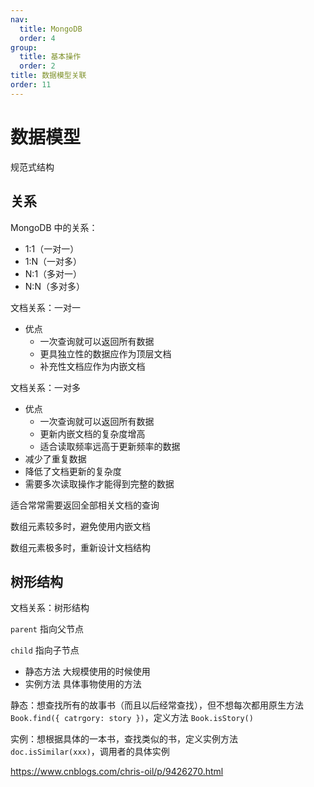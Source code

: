 ```yaml
---
nav:
  title: MongoDB
  order: 4
group:
  title: 基本操作
  order: 2
title: 数据模型关联
order: 11
---
```


# 数据模型

规范式结构

## 关系

MongoDB 中的关系：

- 1:1（一对一）
- 1:N（一对多）
- N:1（多对一）
- N:N（多对多）

文档关系：一对一

- 优点
  - 一次查询就可以返回所有数据
  - 更具独立性的数据应作为顶层文档
  - 补充性文档应作为内嵌文档

文档关系：一对多

- 优点
  - 一次查询就可以返回所有数据
  - 更新内嵌文档的复杂度增高
  - 适合读取频率远高于更新频率的数据
- 减少了重复数据
- 降低了文档更新的复杂度
- 需要多次读取操作才能得到完整的数据

适合常常需要返回全部相关文档的查询

数组元素较多时，避免使用内嵌文档

数组元素极多时，重新设计文档结构

## 树形结构

文档关系：树形结构

`parent` 指向父节点

`child` 指向子节点

- 静态方法 大规模使用的时候使用
- 实例方法 具体事物使用的方法

静态：想查找所有的故事书（而且以后经常查找），但不想每次都用原生方法 `Book.find({ catrgory: story })`，定义方法 `Book.isStory()`

实例：想根据具体的一本书，查找类似的书，定义实例方法 `doc.isSimilar(xxx)`，调用者的具体实例

https://www.cnblogs.com/chris-oil/p/9426270.html
